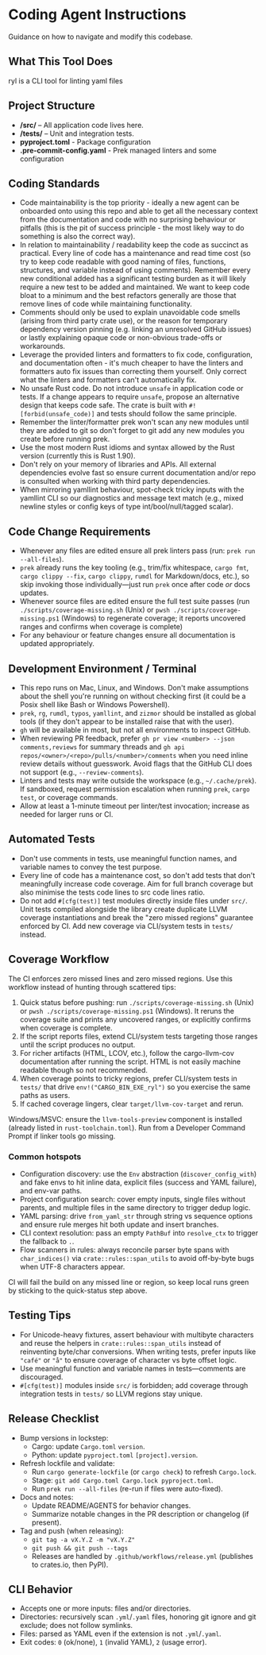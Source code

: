 # Coding Agent Instructions

Guidance on how to navigate and modify this codebase.

## What This Tool Does

ryl is a CLI tool for linting yaml files

## Project Structure

- **/src/** – All application code lives here.
- **/tests/** – Unit and integration tests.
- **pyproject.toml** - Package configuration
- **.pre-commit-config.yaml** - Prek managed linters and some configuration

## Coding Standards

- Code maintainability is the top priority - ideally a new agent can be onboarded onto
  using this repo and able to get all the necessary context from the documentation and
  code with no surprising behaviour or pitfalls (this is the pit of success principle -
  the most likely way to do something is also the correct way).
- In relation to maintainability / readability keep the code as succinct as practical.
  Every line of code has a maintenance and read time cost (so try to keep code readable
  with good naming of files, functions, structures, and variable instead of using
  comments). Remember every new conditional added has a significant testing burden as it
  will likely require a new test to be added and maintained. We want to keep code bloat
  to a minimum and the best refactors generally are those that remove lines of code
  while maintaining functionality.
- Comments should only be used to explain unavoidable code smells (arising from third
  party crate use), or the reason for temporary dependency version pinning (e.g.
  linking an unresolved GitHub issues) or lastly explaining opaque code or non-obvious
  trade-offs or workarounds.
- Leverage the provided linters and formatters to fix code, configuration, and
  documentation often - it's much cheaper to have the linters and formatters auto fix
  issues than correcting them yourself. Only correct what the linters and formatters
  can't automatically fix.
- No unsafe Rust code. Do not introduce `unsafe` in application code or tests. If a
  change appears to require `unsafe`, propose an alternative design that keeps code
  safe. The crate is built with `#![forbid(unsafe_code)]` and tests should follow the
  same principle.
- Remember the linter/formatter prek won't scan any new modules until they are added to
  git so don't forget to git add any new modules you create before running prek.
- Use the most modern Rust idioms and syntax allowed by the Rust version (currently this
  is Rust 1.90).
- Don't rely on your memory of libraries and APIs. All external dependencies evolve fast
  so ensure current documentation and/or repo is consulted when working with third party
  dependencies.
- When mirroring yamllint behaviour, spot-check tricky inputs with the yamllint CLI so
  our diagnostics and message text match (e.g., mixed newline styles or config keys of
  type int/bool/null/tagged scalar).

## Code Change Requirements

- Whenever any files are edited ensure all prek linters pass (run:
  `prek run --all-files`).
- `prek` already runs the key tooling (e.g., trim/fix whitespace, `cargo fmt`,
  `cargo clippy --fix`, `cargo clippy`, `rumdl` for Markdown/docs, etc.), so skip
  invoking those individually—just run `prek` once after code *or* docs updates.
- Whenever source files are edited ensure the full test suite passes (run
  `./scripts/coverage-missing.sh` (Unix) or
  `pwsh ./scripts/coverage-missing.ps1` (Windows) to regenerate coverage; it reports
  uncovered ranges and confirms when coverage is complete)
- For any behaviour or feature changes ensure all documentation is updated
  appropriately.

## Development Environment / Terminal

- This repo runs on Mac, Linux, and Windows. Don't make assumptions about the shell
  you're running on without checking first (it could be a Posix shell like Bash or
  Windows Powershell).
- `prek`, `rg`, `rumdl`, `typos`, `yamllint`, and `zizmor` should be installed as global
  tools (if they don't appear to be installed raise that with the user).
- `gh` will be available in most, but not all environments to inspect GitHub.
- When reviewing PR feedback, prefer `gh pr view <number> --json comments,reviews` for
  summary threads and `gh api repos/<owner>/<repo>/pulls/<number>/comments` when you
  need inline review details without guesswork. Avoid flags that the GitHub CLI does not
  support (e.g., `--review-comments`).
- Linters and tests may write outside the workspace (e.g., `~/.cache/prek`). If
  sandboxed, request permission escalation when running `prek`, `cargo test`,
  or coverage commands.
- Allow at least a 1-minute timeout per linter/test invocation; increase as
  needed for larger runs or CI.

## Automated Tests

- Don't use comments in tests, use meaningful function names, and variable names to
  convey the test purpose.
- Every line of code has a maintenance cost, so don't add tests that don't meaningfully
  increase code coverage. Aim for full branch coverage but also minimise the tests code
  lines to src code lines ratio.
- Do not add `#[cfg(test)]` test modules directly inside files under `src/`. Unit tests
  compiled alongside the library create duplicate LLVM coverage instantiations and break
  the "zero missed regions" guarantee enforced by CI. Add new coverage via CLI/system
  tests in `tests/` instead.

## Coverage Workflow

The CI enforces zero missed lines and zero missed regions. Use this workflow instead of
hunting through scattered tips:

1. Quick status before pushing: run `./scripts/coverage-missing.sh` (Unix) or
   `pwsh ./scripts/coverage-missing.ps1` (Windows). It reruns the coverage suite and
   prints any uncovered ranges, or explicitly confirms when coverage is complete.
2. If the script reports files, extend CLI/system tests targeting those ranges until
   the script produces no output.
3. For richer artifacts (HTML, LCOV, etc.), follow the cargo-llvm-cov documentation
   after running the script. HTML is not easily machine readable though so not
   recommended.
4. When coverage points to tricky regions, prefer CLI/system tests in `tests/`
   that drive `env!("CARGO_BIN_EXE_ryl")` so you exercise the same paths as users.
5. If cached coverage lingers, clear `target/llvm-cov-target` and rerun.

Windows/MSVC: ensure the `llvm-tools-preview` component is installed (already listed in
`rust-toolchain.toml`). Run from a Developer Command Prompt if linker tools go missing.

### Common hotspots

- Configuration discovery: use the `Env` abstraction (`discover_config_with`) and fake
  envs to hit inline data, explicit files (success and YAML failure), and env-var paths.
- Project configuration search: cover empty inputs, single files without parents, and
  multiple files in the same directory to trigger dedup logic.
- YAML parsing: drive `from_yaml_str` through string vs sequence options and ensure rule
  merges hit both update and insert branches.
- CLI context resolution: pass an empty `PathBuf` into `resolve_ctx` to trigger the
  fallback to `.`.
- Flow scanners in rules: always reconcile parser byte spans with `char_indices()` via
  `crate::rules::span_utils` to avoid off-by-byte bugs when UTF-8 characters appear.

CI will fail the build on any missed line or region, so keep local runs green by
sticking to the quick-status step above.

## Testing Tips

- For Unicode-heavy fixtures, assert behaviour with multibyte characters and reuse the
  helpers in `crate::rules::span_utils` instead of reinventing byte/char conversions.
  When writing tests, prefer inputs like `"café"` or `"å"` to ensure coverage of
  character vs byte offset logic.
- Use meaningful function and variable names in tests—comments are discouraged.
- `#[cfg(test)]` modules inside `src/` is forbidden; add coverage through integration
   tests in `tests/` so LLVM regions stay unique.

## Release Checklist

- Bump versions in lockstep:
  - Cargo: update `Cargo.toml` `version`.
  - Python: update `pyproject.toml` `[project].version`.
- Refresh lockfile and validate:
  - Run `cargo generate-lockfile` (or `cargo check`) to refresh `Cargo.lock`.
  - Stage: `git add Cargo.toml Cargo.lock pyproject.toml`.
  - Run `prek run --all-files` (re-run if files were auto-fixed).
- Docs and notes:
  - Update README/AGENTS for behavior changes.
  - Summarize notable changes in the PR description or changelog (if present).
- Tag and push (when releasing):
  - `git tag -a vX.Y.Z -m "vX.Y.Z"`
  - `git push && git push --tags`
  - Releases are handled by `.github/workflows/release.yml` (publishes to
    crates.io, then PyPI).

## CLI Behavior

- Accepts one or more inputs: files and/or directories.
- Directories: recursively scan `.yml`/`.yaml` files, honoring git ignore and
  git exclude; does not follow symlinks.
- Files: parsed as YAML even if the extension is not `.yml`/`.yaml`.
- Exit codes: `0` (ok/none), `1` (invalid YAML), `2` (usage error).

